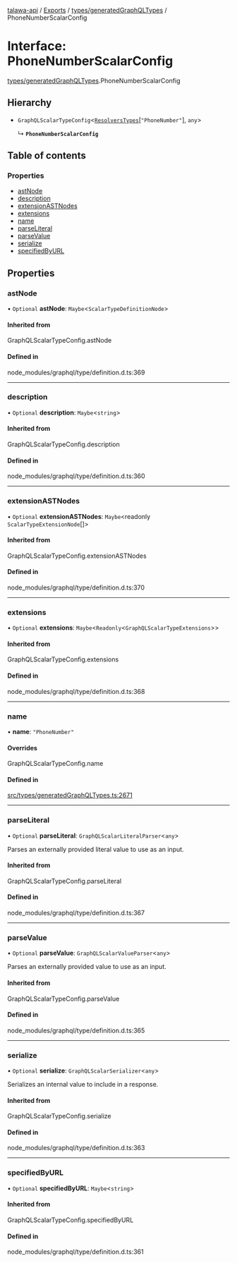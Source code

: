 [talawa-api](../README.md) / [Exports](../modules.md) / [types/generatedGraphQLTypes](../modules/types_generatedGraphQLTypes.md) / PhoneNumberScalarConfig

# Interface: PhoneNumberScalarConfig

[types/generatedGraphQLTypes](../modules/types_generatedGraphQLTypes.md).PhoneNumberScalarConfig

## Hierarchy

- `GraphQLScalarTypeConfig`\<[`ResolversTypes`](../modules/types_generatedGraphQLTypes.md#resolverstypes)[``"PhoneNumber"``], `any`\>

  ↳ **`PhoneNumberScalarConfig`**

## Table of contents

### Properties

- [astNode](types_generatedGraphQLTypes.PhoneNumberScalarConfig.md#astnode)
- [description](types_generatedGraphQLTypes.PhoneNumberScalarConfig.md#description)
- [extensionASTNodes](types_generatedGraphQLTypes.PhoneNumberScalarConfig.md#extensionastnodes)
- [extensions](types_generatedGraphQLTypes.PhoneNumberScalarConfig.md#extensions)
- [name](types_generatedGraphQLTypes.PhoneNumberScalarConfig.md#name)
- [parseLiteral](types_generatedGraphQLTypes.PhoneNumberScalarConfig.md#parseliteral)
- [parseValue](types_generatedGraphQLTypes.PhoneNumberScalarConfig.md#parsevalue)
- [serialize](types_generatedGraphQLTypes.PhoneNumberScalarConfig.md#serialize)
- [specifiedByURL](types_generatedGraphQLTypes.PhoneNumberScalarConfig.md#specifiedbyurl)

## Properties

### astNode

• `Optional` **astNode**: `Maybe`\<`ScalarTypeDefinitionNode`\>

#### Inherited from

GraphQLScalarTypeConfig.astNode

#### Defined in

node_modules/graphql/type/definition.d.ts:369

___

### description

• `Optional` **description**: `Maybe`\<`string`\>

#### Inherited from

GraphQLScalarTypeConfig.description

#### Defined in

node_modules/graphql/type/definition.d.ts:360

___

### extensionASTNodes

• `Optional` **extensionASTNodes**: `Maybe`\<readonly `ScalarTypeExtensionNode`[]\>

#### Inherited from

GraphQLScalarTypeConfig.extensionASTNodes

#### Defined in

node_modules/graphql/type/definition.d.ts:370

___

### extensions

• `Optional` **extensions**: `Maybe`\<`Readonly`\<`GraphQLScalarTypeExtensions`\>\>

#### Inherited from

GraphQLScalarTypeConfig.extensions

#### Defined in

node_modules/graphql/type/definition.d.ts:368

___

### name

• **name**: ``"PhoneNumber"``

#### Overrides

GraphQLScalarTypeConfig.name

#### Defined in

[src/types/generatedGraphQLTypes.ts:2671](https://github.com/PalisadoesFoundation/talawa-api/blob/3a8a11a/src/types/generatedGraphQLTypes.ts#L2671)

___

### parseLiteral

• `Optional` **parseLiteral**: `GraphQLScalarLiteralParser`\<`any`\>

Parses an externally provided literal value to use as an input.

#### Inherited from

GraphQLScalarTypeConfig.parseLiteral

#### Defined in

node_modules/graphql/type/definition.d.ts:367

___

### parseValue

• `Optional` **parseValue**: `GraphQLScalarValueParser`\<`any`\>

Parses an externally provided value to use as an input.

#### Inherited from

GraphQLScalarTypeConfig.parseValue

#### Defined in

node_modules/graphql/type/definition.d.ts:365

___

### serialize

• `Optional` **serialize**: `GraphQLScalarSerializer`\<`any`\>

Serializes an internal value to include in a response.

#### Inherited from

GraphQLScalarTypeConfig.serialize

#### Defined in

node_modules/graphql/type/definition.d.ts:363

___

### specifiedByURL

• `Optional` **specifiedByURL**: `Maybe`\<`string`\>

#### Inherited from

GraphQLScalarTypeConfig.specifiedByURL

#### Defined in

node_modules/graphql/type/definition.d.ts:361
